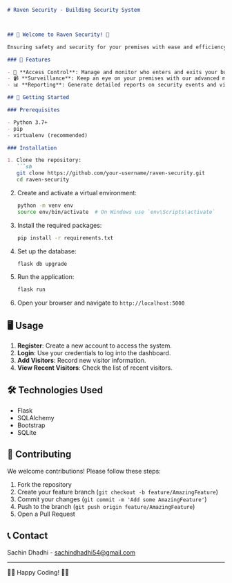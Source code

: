 ```markdown
# Raven Security - Building Security System



## 🦅 Welcome to Raven Security! 🦅

Ensuring safety and security for your premises with ease and efficiency.

### 🌟 Features

- 🚪 **Access Control**: Manage and monitor who enters and exits your building.
- 📹 **Surveillance**: Keep an eye on your premises with our advanced monitoring system.
- 📊 **Reporting**: Generate detailed reports on security events and visitor logs.

## 🚀 Getting Started

### Prerequisites

- Python 3.7+
- pip
- virtualenv (recommended)

### Installation

1. Clone the repository:
   ```sh
   git clone https://github.com/your-username/raven-security.git
   cd raven-security
   ```

2. Create and activate a virtual environment:
   ```sh
   python -m venv env
   source env/bin/activate  # On Windows use `env\Scripts\activate`
   ```

3. Install the required packages:
   ```sh
   pip install -r requirements.txt
   ```

4. Set up the database:
   ```sh
   flask db upgrade
   ```

5. Run the application:
   ```sh
   flask run
   ```

6. Open your browser and navigate to `http://localhost:5000`

## 🖥️ Usage

1. **Register**: Create a new account to access the system.
2. **Login**: Use your credentials to log into the dashboard.
3. **Add Visitors**: Record new visitor information.
4. **View Recent Visitors**: Check the list of recent visitors.

## 🛠️ Technologies Used

- Flask
- SQLAlchemy
- Bootstrap
- SQLite

## 🤝 Contributing

We welcome contributions! Please follow these steps:

1. Fork the repository
2. Create your feature branch (`git checkout -b feature/AmazingFeature`)
3. Commit your changes (`git commit -m 'Add some AmazingFeature'`)
4. Push to the branch (`git push origin feature/AmazingFeature`)
5. Open a Pull Request



## 📞 Contact

Sachin Dhadhi - sachindhadhi54@gmail.com



---

👨‍💻 Happy Coding! 👩‍💻
```
